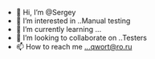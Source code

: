 - 👋 Hi, I’m @Sergey
- 👀 I’m interested in ..Manual testing
- 🌱 I’m currently learning ...
- 💞️ I’m looking to collaborate on ..Testers
- 📫 How to reach me ...qwort@ro.ru

<!---
Qworton/Qworton is a ✨ special ✨ repository because its `README.md` (this file) appears on your GitHub profile.
You can click the Preview link to take a look at your change
